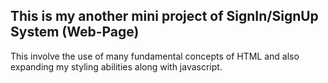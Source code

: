 ## This is my another mini project of SignIn/SignUp System (Web-Page)

This involve the use of many fundamental concepts of HTML and also expanding my styling abilities along with javascript.
